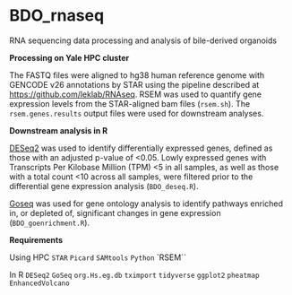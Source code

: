 # BDO_rnaseq

RNA sequencing data processing and analysis of bile-derived organoids

**Processing on Yale HPC cluster**

The FASTQ files were aligned to hg38 human reference genome with GENCODE v26 annotations by STAR using the pipeline described at https://github.com/leklab/RNAseq. RSEM was used to quantify gene expression levels from the STAR-aligned bam files (`rsem.sh`). The ```rsem.genes.results``` output files were used for downstream analyses.

**Downstream analysis in R**

[DESeq2](https://bioconductor.org/packages/release/bioc/vignettes/DESeq2/inst/doc/DESeq2.html) was used to identify differentially expressed genes, defined as those with an adjusted p-value of <0.05. Lowly expressed genes with Transcripts Per Kilobase Million (TPM) <5 in all samples, as well as those with a total count <10 across all samples, were filtered prior to the differential gene expression analysis (`BDO_deseq.R`).

[Goseq](https://bioconductor.org/packages/release/bioc/vignettes/goseq/inst/doc/goseq.pdf) was used for gene ontology analysis to identify pathways enriched in, or depleted of, significant changes in gene expression (`BDO_goenrichment.R`). 

**Requirements**

Using HPC
`STAR`
`Picard`
`SAMtools`
`Python`
`RSEM``

In R
`DESeq2`
`GoSeq`
`org.Hs.eg.db`
`tximport`
`tidyverse`
`ggplot2`
`pheatmap`
`EnhancedVolcano`


